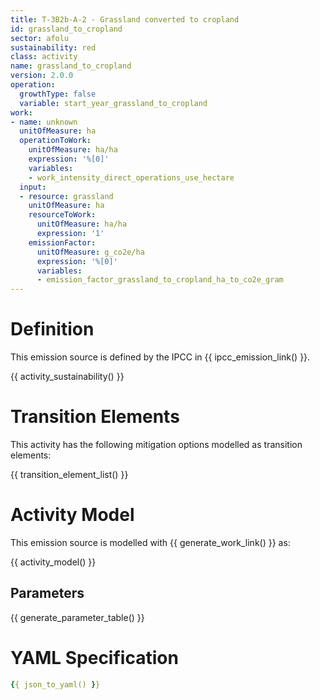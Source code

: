 ```yaml
---
title: T-3B2b-A-2 - Grassland converted to cropland
id: grassland_to_cropland
sector: afolu
sustainability: red
class: activity
name: grassland_to_cropland
version: 2.0.0
operation:
  growthType: false
  variable: start_year_grassland_to_cropland
work:
- name: unknown
  unitOfMeasure: ha
  operationToWork:
    unitOfMeasure: ha/ha
    expression: '%[0]'
    variables:
    - work_intensity_direct_operations_use_hectare
  input:
  - resource: grassland
    unitOfMeasure: ha
    resourceToWork:
      unitOfMeasure: ha/ha
      expression: '1'
    emissionFactor:
      unitOfMeasure: g_co2e/ha
      expression: '%[0]'
      variables:
      - emission_factor_grassland_to_cropland_ha_to_co2e_gram
---
```



# Definition
This emission source is defined by the IPCC in {{ ipcc_emission_link() }}.

{{ activity_sustainability() }}

# Transition Elements

This activity has the following mitigation options modelled as transition elements:

{{ transition_element_list() }}

# Activity Model
This emission source is modelled with {{ generate_work_link() }} as:

{{ activity_model() }}

## Parameters

{{ generate_parameter_table() }}

# YAML Specification

```yaml
{{ json_to_yaml() }}
```

